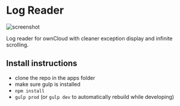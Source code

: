 # Log Reader

![screenshot](https://i.imgur.com/0oMjjpV.png)

Log reader for ownCloud with cleaner exception display and infinite scrolling.

## Install instructions

 - clone the repo in the apps folder
 - make sure gulp is installed
 - `npm install`
 - `gulp prod` (or `gulp dev` to automatically rebuild while developing)
